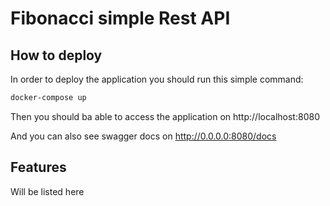 
# Fibonacci simple Rest API 

## How to deploy

In order to deploy the application you should run this simple command:

```bash
docker-compose up
```

Then you should ba able to access the application on http://localhost:8080

And you can also see swagger docs on http://0.0.0.0:8080/docs
## Features

Will be listed here